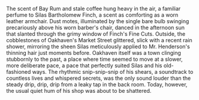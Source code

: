 The scent of Bay Rum and stale coffee hung heavy in the air, a familiar perfume to Silas Bartholomew Finch, a scent as comforting as a worn leather armchair.  Dust motes, illuminated by the single bare bulb swinging precariously above his worn barber's chair, danced in the afternoon sun that slanted through the grimy window of Finch's Fine Cuts.  Outside, the cobblestones of Oakhaven's Market Street glittered, slick with a recent rain shower, mirroring the sheen Silas meticulously applied to Mr. Henderson's thinning hair just moments before.  Oakhaven itself was a town clinging stubbornly to the past, a place where time seemed to move at a slower, more deliberate pace, a pace that perfectly suited Silas and his old-fashioned ways.  The rhythmic snip-snip-snip of his shears, a soundtrack to countless lives and whispered secrets, was the only sound louder than the steady drip, drip, drip from a leaky tap in the back room.  Today, however, the usual quiet hum of his shop was about to be shattered.
